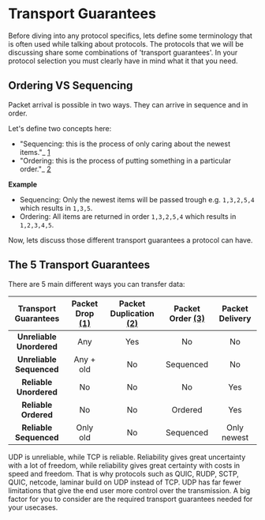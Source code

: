# Transport Guarantees

Before diving into any protocol specifics, lets define some terminology that is often used while talking about protocols.
The protocols that we will be discussing share some combinations of 'transport guarantees'. 
In your protocol selection you must clearly have in mind what it that you need.    

## Ordering VS Sequencing

Packet arrival is possible in two ways. 
They can arrive in sequence and in order. 

Let's define two concepts here:
- "Sequencing: this is the process of only caring about the newest items."_ [1](https://dictionary.cambridge.org/dictionary/english/sequencing)
- "Ordering: this is the process of putting something in a particular order."_ [2](https://dictionary.cambridge.org/dictionary/english/ordering)

**Example**

- Sequencing: Only the newest items will be passed trough e.g. `1,3,2,5,4` which results in `1,3,5`.
- Ordering: All items are returned in order `1,3,2,5,4` which results in `1,2,3,4,5`.

Now, lets discuss those different transport guarantees a protocol can have. 

## The 5 Transport Guarantees

There are 5 main different ways you can transfer data:

| Transport Guarantees         | Packet Drop [(1)][1]  | Packet Duplication [(2)][2] | Packet Order [(3)](#ordering-vs-sequencing) | Packet Delivery |
| :-------------:              | :-------------: | :-------------:    | :-------------:  |  :-------------:
|   **Unreliable Unordered**   |       Any       |      Yes           |     No           |    No
|   **Unreliable Sequenced**   |    Any + old    |      No            |     Sequenced    |    No
|   **Reliable Unordered**     |       No        |      No            |     No           |    Yes
|   **Reliable Ordered**       |       No        |      No            |     Ordered      |    Yes
|   **Reliable Sequenced**     |    Only old     |      No            |     Sequenced    |    Only newest

UDP is unreliable, while TCP is reliable.
Reliability gives great uncertainty with a lot of freedom, while reliability gives great certainty with costs in speed and freedom.
That is why protocols such as QUIC, RUDP, SCTP, QUIC, netcode, laminar build on UDP instead of TCP. 
UDP has far fewer limitations that give the end user more control over the transmission. 
A big factor for you to consider are the required transport guarantees needed for your usecases. 

[1]: https://en.wikipedia.org/wiki/Packet_loss
[2]: https://observersupport.viavisolutions.com/html_doc/current/index.html#page/gigastor_hw/packet_deduplicating.html
